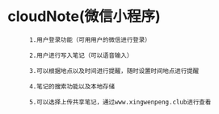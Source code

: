 ﻿# cloudNote(微信小程序)
		  1.用户登录功能（可用用户的微信进行登录）

		  2.用户进行写入笔记（可以语音输入）

		  3.可以根据地点以及时间进行提醒，随时设置时间地点进行提醒

		  4.笔记的搜索功能以及本地存储

		  5.可以选择上传共享笔记，通过www.xingwenpeng.club进行查看
